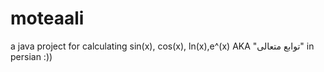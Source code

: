 # moteaali

a java project for calculating sin(x), cos(x), ln(x),e^(x) AKA "توابع متعالی" in persian :))
